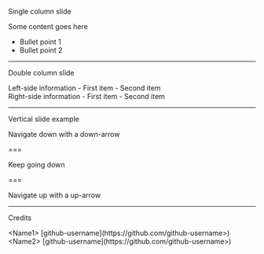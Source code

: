 <!-- SLIDE 2 -->
Single column slide
<!-- .element: id="title" -->

Some content goes here

- Bullet point 1
- Bullet point 2

---

<!-- SLIDE 3 -->
<!-- Left side content -->
Double column slide
<!-- .element: id="title" -->

<div>
Left-side information
- First item
- Second item
</div>
 <!-- .element: style="float:left; width: 47%; text-align: left;" -->

<!-- Right side content -->
<div>
Right-side information
- First item
- Second item
</div>
<!-- .element: style="float: right; width: 47%; text-align: left; -->

---

<!-- SLIDE 4 -->
Vertical slide example
<!-- .element: id="title" -->

Navigate down with a down-arrow

===

Keep going down

===

Navigate up with a up-arrow

---

<!-- CREDITS -->

Credits
<!-- .element: id="title" -->

<div>
&lt;Name1&gt; [github-username](https://github.com/github-username>)
</div>
<!-- .element: style="font-family: 'Courier New', Courier, monospace;font-size: 20px" -->
        
<div>
&lt;Name2&gt; [github-username](https://github.com/github-username>)
</div>
<!-- .element: style="font-family: 'Courier New', Courier, monospace;font-size: 20px" -->